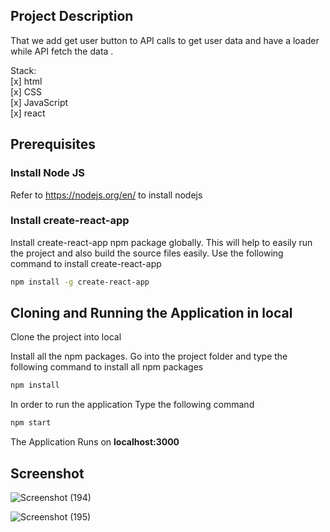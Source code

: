 ## Project Description
That we add get user button to API calls to get user data and have a loader while API fetch the data .

Stack: <br>
[x] html <br>
[x] CSS  <br>
[x] JavaScript <br>
[x] react     <br>





## Prerequisites

### Install Node JS
Refer to https://nodejs.org/en/ to install nodejs

### Install create-react-app
Install create-react-app npm package globally. This will help to easily run the project and also build the source files easily. Use the following command to install create-react-app

```bash
npm install -g create-react-app
```

## Cloning and Running the Application in local

Clone the project into local

Install all the npm packages. Go into the project folder and type the following command to install all npm packages

```bash
npm install
```

In order to run the application Type the following command

```bash
npm start
```

The Application Runs on **localhost:3000**

## Screenshot

![Screenshot (194)](https://user-images.githubusercontent.com/81071871/127682487-0fe5c6c4-dbea-46d9-b4cc-d05cf2dfcc8d.png)

![Screenshot (195)](https://user-images.githubusercontent.com/81071871/127682536-3775484a-e20e-41f0-978d-dd0ff130f933.png)